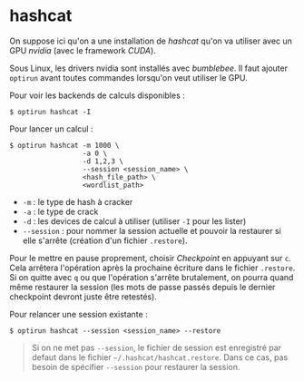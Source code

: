 hashcat
=======

On suppose ici qu'on a une installation de *hashcat* qu'on va utiliser avec
un GPU *nvidia* (avec le framework *CUDA*).

Sous Linux, les drivers nvidia sont installés avec *bumblebee*. Il faut
ajouter `optirun` avant toutes commandes lorsqu'on veut utiliser le GPU.

Pour voir les backends de calculs disponibles :
```
$ optirun hashcat -I
```

Pour lancer un calcul :
```
$ optirun hashcat -m 1000 \
                  -a 0 \
                  -d 1,2,3 \
                  --session <session_name> \
                  <hash_file_path> \
                  <wordlist_path>
```

- `-m` : le type de hash à cracker
- `-a` : le type de crack
- `-d` : les devices de calcul à utiliser (utiliser `-I` pour les lister)
- `--session` : pour nommer la session actuelle et pouvoir la restaurer
                si elle s'arrête (création d'un fichier `.restore`).

Pour le mettre en pause proprement, choisir *Checkpoint* en appuyant sur `c`.
Cela arrêtera l'opération après la prochaine écriture dans le fichier
`.restore`. Si on quitte avec `q` ou que l'opération s'arrête brutalement,
on pourra quand même restaurer la session (les mots de passe passés depuis
le dernier checkpoint devront juste être retestés).

Pour relancer une session existante :
```
$ optirun hashcat --session <session_name> --restore
```

> Si on ne met pas `--session`, le fichier de session est enregistré
  par defaut dans le fichier `~/.hashcat/hashcat.restore`. Dans ce cas, pas
  besoin de spécifier `--session` pour restaurer la session.
